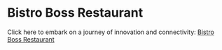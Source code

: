 # Bistro Boss Restaurant

Click here to embark on a journey of innovation and connectivity: [Bistro Boss Restaurant](https://bistro-boss-c0ee3.web.app/)